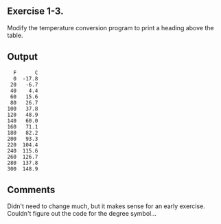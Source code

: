 ## Exercise 1-3.
Modify the temperature conversion program to print a heading above the table.

## Output
```
  F      C
  0  -17.8
 20   -6.7
 40    4.4
 60   15.6
 80   26.7
100   37.8
120   48.9
140   60.0
160   71.1
180   82.2
200   93.3
220  104.4
240  115.6
260  126.7
280  137.8
300  148.9
```

## Comments
Didn't need to change much, but it makes sense for an early exercise. Couldn't figure out the code for the degree symbol...

